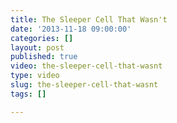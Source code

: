 ```yaml
---
title: The Sleeper Cell That Wasn't
date: '2013-11-18 09:00:00'
categories: []
layout: post
published: true
video: the-sleeper-cell-that-wasnt
type: video
slug: the-sleeper-cell-that-wasnt
tags: []

---
```

